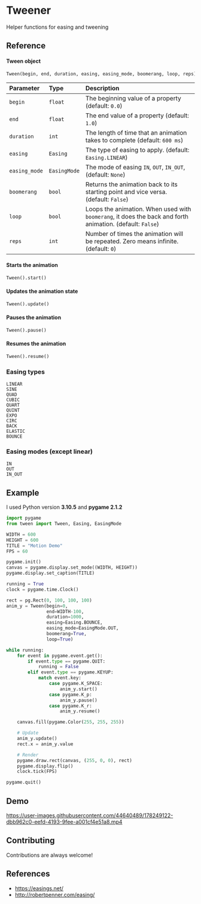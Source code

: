 
# Tweener

Helper functions for easing and tweening


## Reference

#### Tween object

```python
Tween(begin, end, duration, easing, easing_mode, boomerang, loop, reps)
```

| Parameter | Type     | Description                                         |
| :-------- | :------- | :-------------------------------------------------- |
| `begin`   | `float`  | The beginning value of a property (default: `0.0`)  |
| `end`     | `float`  | The end value of a property (default: `1.0`)        |
| `duration`| `int`    | The length of time that an animation takes to complete (default: `600 ms`) |
| `easing`  | `Easing` | The type of easing to apply. (default: `Easing.LINEAR`) |
| `easing_mode` | `EasingMode` | The mode of easing `IN`, `OUT`, `IN_OUT`, (default: `None`) |
| `boomerang` | `bool` | Returns the animation back to its starting point and vice versa. (default: `False`) |
| `loop`    | `bool`  | Loops the animation. When used with `boomerang`, it does the back and forth animation. (default: `False`) |
| `reps`  | `int` | Number of times the animation will be repeated. Zero means infinite. (default: `0`) |

#### Starts the animation

```python
Tween().start()
```

#### Updates the animation state

```python
Tween().update()
```

#### Pauses the animation

```python
Tween().pause()
```

#### Resumes the animation

```python
Tween().resume()
```

### Easing types
    LINEAR
    SINE
    QUAD
    CUBIC
    QUART
    QUINT
    EXPO
    CIRC
    BACK
    ELASTIC
    BOUNCE

### Easing modes (except linear)
    IN
    OUT
    IN_OUT

## Example
I used Python version **3.10.5** and **pygame 2.1.2**
```python
import pygame
from tween import Tween, Easing, EasingMode

WIDTH = 600
HEIGHT = 600
TITLE = "Motion Demo"
FPS = 60

pygame.init()
canvas = pygame.display.set_mode((WIDTH, HEIGHT))
pygame.display.set_caption(TITLE)

running = True
clock = pygame.time.Clock()

rect = pg.Rect(0, 100, 100, 100)
anim_y = Tween(begin=0, 
               end=WIDTH-100,
               duration=1000,
               easing=Easing.BOUNCE,
               easing_mode=EasingMode.OUT,
               boomerang=True, 
               loop=True)

while running:
    for event in pygame.event.get():
        if event.type == pygame.QUIT:
            running = False
        elif event.type == pygame.KEYUP:
            match event.key:
                case pygame.K_SPACE:
                    anim_y.start()
                case pygame.K_p:
                    anim_y.pause()
                case pygame.K_r:
                    anim_y.resume()

    canvas.fill(pygame.Color(255, 255, 255))

    # Update
    anim_y.update()
    rect.x = anim_y.value

    # Render
    pygame.draw.rect(canvas, (255, 0, 0), rect)
    pygame.display.flip()
    clock.tick(FPS)

pygame.quit()
```


## Demo
https://user-images.githubusercontent.com/44640489/178249122-dbb962c0-eefd-4193-9fee-a001cf4e51a8.mp4
## Contributing

Contributions are always welcome!

## References

- https://easings.net/
- http://robertpenner.com/easing/
